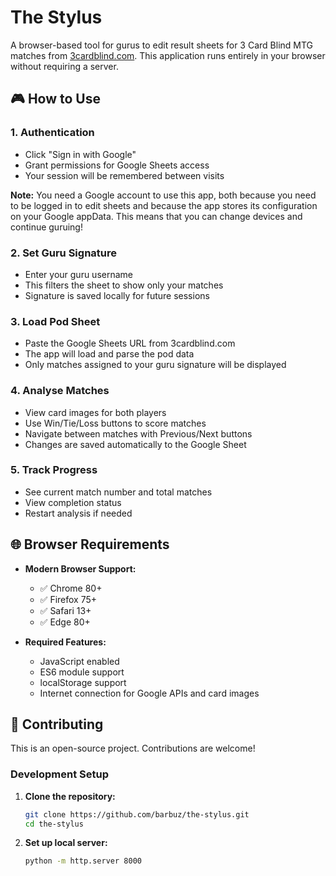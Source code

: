 # The Stylus

A browser-based tool for gurus to edit result sheets for 3 Card Blind MTG matches from [3cardblind.com](www.3cardblind.com). This application runs entirely in your browser without requiring a server.


## 🎮 How to Use

### 1. **Authentication**
- Click "Sign in with Google" 
- Grant permissions for Google Sheets access
- Your session will be remembered between visits

**Note:** You need a Google account to use this app, both because you need to be logged in to edit sheets
and because the app stores its configuration on your Google appData. This means that you can change devices
and continue guruing!

### 2. **Set Guru Signature**
- Enter your guru username
- This filters the sheet to show only your matches
- Signature is saved locally for future sessions

### 3. **Load Pod Sheet**
- Paste the Google Sheets URL from 3cardblind.com
- The app will load and parse the pod data
- Only matches assigned to your guru signature will be displayed

### 4. **Analyse Matches**
- View card images for both players
- Use Win/Tie/Loss buttons to score matches
- Navigate between matches with Previous/Next buttons
- Changes are saved automatically to the Google Sheet

### 5. **Track Progress**
- See current match number and total matches
- View completion status
- Restart analysis if needed

## 🌐 Browser Requirements

- **Modern Browser Support:**
  - ✅ Chrome 80+
  - ✅ Firefox 75+
  - ✅ Safari 13+
  - ✅ Edge 80+

- **Required Features:**
  - JavaScript enabled
  - ES6 module support
  - localStorage support
  - Internet connection for Google APIs and card images

## 🤝 Contributing

This is an open-source project. Contributions are welcome!

### Development Setup

1. **Clone the repository:**
   ```bash
   git clone https://github.com/barbuz/the-stylus.git
   cd the-stylus
   ```

2. **Set up local server:**
   ```bash
   python -m http.server 8000
   ```